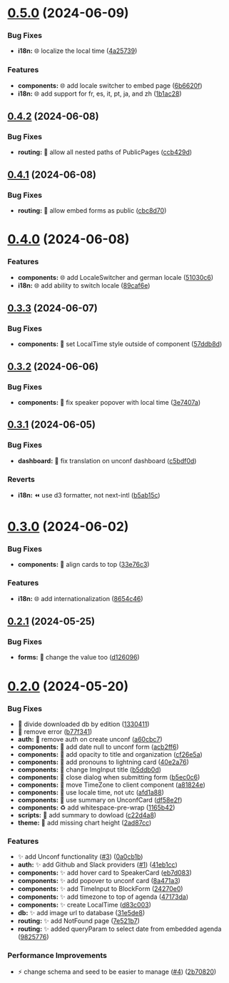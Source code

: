 # [0.5.0](https://github.com/lloydrichards/proj_outlier-microfrontend/compare/v0.4.2...v0.5.0) (2024-06-09)


### Bug Fixes

* **i18n:** :globe_with_meridians: localize the local time ([4a25739](https://github.com/lloydrichards/proj_outlier-microfrontend/commit/4a2573919ead16e3f1f6313ac38a44b26f8c9301))


### Features

* **components:** :globe_with_meridians: add locale switcher to embed page ([6b6620f](https://github.com/lloydrichards/proj_outlier-microfrontend/commit/6b6620f53c8393c3f725f908f0b208ea6340161b))
* **i18n:** :globe_with_meridians: add support for fr, es, it, pt, ja, and zh ([1b1ac28](https://github.com/lloydrichards/proj_outlier-microfrontend/commit/1b1ac28057a8574b6ba09a969a42ce9f876db060))

## [0.4.2](https://github.com/lloydrichards/proj_outlier-microfrontend/compare/v0.4.1...v0.4.2) (2024-06-08)


### Bug Fixes

* **routing:** :bug: allow all nested paths of PublicPages ([ccb429d](https://github.com/lloydrichards/proj_outlier-microfrontend/commit/ccb429da16e5d75fd53e4e16a3ad6a92db743e08))

## [0.4.1](https://github.com/lloydrichards/proj_outlier-microfrontend/compare/v0.4.0...v0.4.1) (2024-06-08)


### Bug Fixes

* **routing:** :bug: allow embed forms as public ([cbc8d70](https://github.com/lloydrichards/proj_outlier-microfrontend/commit/cbc8d707306fff26c6c6ccefc1809d012c578bee))

# [0.4.0](https://github.com/lloydrichards/proj_outlier-microfrontend/compare/v0.3.3...v0.4.0) (2024-06-08)


### Features

* **components:** :globe_with_meridians: add LocaleSwitcher and german locale ([51030c6](https://github.com/lloydrichards/proj_outlier-microfrontend/commit/51030c686c25d602185f9dbfd34c4f548062613e))
* **i18n:** :globe_with_meridians: add ability to switch locale ([89caf6e](https://github.com/lloydrichards/proj_outlier-microfrontend/commit/89caf6ebc2a82d8c6eea4a45970145d24274a6ae))

## [0.3.3](https://github.com/lloydrichards/proj_outlier-microfrontend/compare/v0.3.2...v0.3.3) (2024-06-07)


### Bug Fixes

* **components:** :bug: set LocalTime style outside of component ([57ddb8d](https://github.com/lloydrichards/proj_outlier-microfrontend/commit/57ddb8da1a88f2dad3630c961fb7b108723f202d))

## [0.3.2](https://github.com/lloydrichards/proj_outlier-microfrontend/compare/v0.3.1...v0.3.2) (2024-06-06)


### Bug Fixes

* **components:** :bug: fix speaker popover with local time ([3e7407a](https://github.com/lloydrichards/proj_outlier-microfrontend/commit/3e7407a97e2da8d80d8d8ea545e628bae6a66e87))

## [0.3.1](https://github.com/lloydrichards/proj_outlier-microfrontend/compare/v0.3.0...v0.3.1) (2024-06-05)


### Bug Fixes

* **dashboard:** :bug: fix translation on unconf dashboard ([c5bdf0d](https://github.com/lloydrichards/proj_outlier-microfrontend/commit/c5bdf0dc02104e4c2e718cab58c263eb2742c6ca))


### Reverts

* **i18n:** :rewind: use d3 formatter, not next-intl ([b5ab15c](https://github.com/lloydrichards/proj_outlier-microfrontend/commit/b5ab15c95e49bc79c8f849b8bf8b4db9db1004bd))

# [0.3.0](https://github.com/lloydrichards/proj_outlier-microfrontend/compare/v0.2.1...v0.3.0) (2024-06-02)


### Bug Fixes

* **components:** :bug: align cards to top ([33e76c3](https://github.com/lloydrichards/proj_outlier-microfrontend/commit/33e76c300412a2790dd3ec5800d5ef8801e1c8b6))


### Features

* **i18n:** :globe_with_meridians: add internationalization ([8654c46](https://github.com/lloydrichards/proj_outlier-microfrontend/commit/8654c46b436ec71a44d6fca2423a55902cdb4ca8))

## [0.2.1](https://github.com/lloydrichards/proj_outlier-microfrontend/compare/v0.2.0...v0.2.1) (2024-05-25)

### Bug Fixes

- **forms:** :bug: change the value too
  ([d126096](https://github.com/lloydrichards/proj_outlier-microfrontend/commit/d126096d47c1ff0101bf3cf733154033af02dade))

# [0.2.0](https://github.com/lloydrichards/proj_outlier-microfrontend/compare/v0.1.0...v0.2.0) (2024-05-20)

### Bug Fixes

- :bug: divide downloaded db by edition
  ([1330411](https://github.com/lloydrichards/proj_outlier-microfrontend/commit/13304118fc0a3d61b139582f0811f221f6eedd7f))
- :rotating_light: remove error
  ([b77f341](https://github.com/lloydrichards/proj_outlier-microfrontend/commit/b77f341c7428719a69349c44cb3dd83d8e915464))
- **auth:** :bug: remove auth on create unconf
  ([a60cbc7](https://github.com/lloydrichards/proj_outlier-microfrontend/commit/a60cbc7d383182583659cded9d37df1ee86ac0b1))
- **components:** :bug: add date null to unconf form
  ([acb2ff6](https://github.com/lloydrichards/proj_outlier-microfrontend/commit/acb2ff6e88b782180e4754ef07c513aa7caa754d))
- **components:** :bug: add opacity to title and organization
  ([cf26e5a](https://github.com/lloydrichards/proj_outlier-microfrontend/commit/cf26e5ace5b2e995d9a3f17ebb091e7d9d1ebf64))
- **components:** :bug: add pronouns to lightning card
  ([40e2a76](https://github.com/lloydrichards/proj_outlier-microfrontend/commit/40e2a76c665f88e1273220c96bea7d9c9c8c5aa2))
- **components:** :bug: change ImgInput title
  ([b5ddb0d](https://github.com/lloydrichards/proj_outlier-microfrontend/commit/b5ddb0de18cd07b7e57fdd10daa39a9793c9cf47))
- **components:** :bug: close dialog when submitting form
  ([b5ec0c6](https://github.com/lloydrichards/proj_outlier-microfrontend/commit/b5ec0c61fa4cb98892423d6ec19a839f62e68ca5))
- **components:** :bug: move TimeZone to client component
  ([a81824e](https://github.com/lloydrichards/proj_outlier-microfrontend/commit/a81824eb0f933ae3bfa143c54893076a88aa83ef))
- **components:** :bug: use locale time, not utc
  ([afd1a88](https://github.com/lloydrichards/proj_outlier-microfrontend/commit/afd1a88c339092b93c07e52a48627bc8583c203f))
- **components:** :bug: use summary on UnconfCard
  ([df58e2f](https://github.com/lloydrichards/proj_outlier-microfrontend/commit/df58e2f724315c11fae1d6ba444530b9e29c7d3f))
- **components:** :recycle: add whitespace-pre-wrap
  ([1165b42](https://github.com/lloydrichards/proj_outlier-microfrontend/commit/1165b42b4a8948fa616b71777504f90a86cad383))
- **scripts:** :bug: add summary to dowload
  ([c22d4a8](https://github.com/lloydrichards/proj_outlier-microfrontend/commit/c22d4a8cb0b02cc8b223450a740690599dd00d71))
- **theme:** :lipstick: add missing chart height
  ([2ad87cc](https://github.com/lloydrichards/proj_outlier-microfrontend/commit/2ad87cc9c996731aa9b5d8e063f234337b4c05b3))

### Features

- ✨ add Unconf functionality
  ([#3](https://github.com/lloydrichards/proj_outlier-microfrontend/issues/3))
  ([0a0cb1b](https://github.com/lloydrichards/proj_outlier-microfrontend/commit/0a0cb1b2351ef5d5fe23ff39dc4a3fd6c3a5d4b1))
- **auth:** :sparkles: add Github and Slack providers
  ([#1](https://github.com/lloydrichards/proj_outlier-microfrontend/issues/1))
  ([41eb1cc](https://github.com/lloydrichards/proj_outlier-microfrontend/commit/41eb1cc17d0398ac98a5fda1a3a63062cf408aeb))
- **components:** :sparkles: add hover card to SpeakerCard
  ([eb7d083](https://github.com/lloydrichards/proj_outlier-microfrontend/commit/eb7d083b82b6153e6fcc7ec78585b7ce458cfd3e))
- **components:** :sparkles: add popover to unconf card
  ([8a471a3](https://github.com/lloydrichards/proj_outlier-microfrontend/commit/8a471a376f13c6afd83e1e98ab10972f82c6e0d8))
- **components:** :sparkles: add TimeInput to BlockForm
  ([24270e0](https://github.com/lloydrichards/proj_outlier-microfrontend/commit/24270e00ebadb62692d9e1719ba8e7cb68bf761c))
- **components:** :sparkles: add timezone to top of agenda
  ([47173da](https://github.com/lloydrichards/proj_outlier-microfrontend/commit/47173da8efbd9989a8432fc1f676cb05a432b4ef))
- **components:** :sparkles: create LocalTime
  ([d83c003](https://github.com/lloydrichards/proj_outlier-microfrontend/commit/d83c00338e28fcbc2f481426fe910467705eb325))
- **db:** :sparkles: add image url to database
  ([31e5de8](https://github.com/lloydrichards/proj_outlier-microfrontend/commit/31e5de87e305bac4ae60aafa2804991d6a364b25))
- **routing:** :sparkles: add NotFound page
  ([7e521b7](https://github.com/lloydrichards/proj_outlier-microfrontend/commit/7e521b7d77dc7c0108486415eb9bda99ccf5cf08))
- **routing:** :sparkles: added queryParam to select date from embedded agenda
  ([9825776](https://github.com/lloydrichards/proj_outlier-microfrontend/commit/982577636e2cf45c11d835b6a9d8e5a367c8f2cd))

### Performance Improvements

- ⚡️ change schema and seed to be easier to manage
  ([#4](https://github.com/lloydrichards/proj_outlier-microfrontend/issues/4))
  ([2b70820](https://github.com/lloydrichards/proj_outlier-microfrontend/commit/2b708203162d8065d9ff5e0171bf3cabae1ea7f2))
